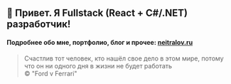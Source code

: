 ## 👋 Привет. Я Fullstack (React + C#/.NET) разработчик!

#### Подробнее обо мне, портфолио, блог и прочее: [neitralov.ru](https://neitralov.ru)

> Счастлив тот человек, кто нашёл свое дело в этом мире, потому что он ни одного дня в жизни не будет работать </br> © "Ford v Ferrari"

